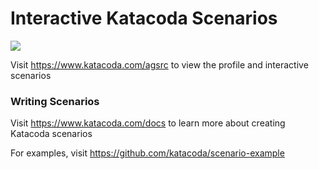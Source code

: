 # Interactive Katacoda Scenarios

[![](http://shields.katacoda.com/katacoda/agsrc/count.svg)](https://www.katacoda.com/agsrc "Get your profile on Katacoda.com")

Visit https://www.katacoda.com/agsrc to view the profile and interactive scenarios

### Writing Scenarios
Visit https://www.katacoda.com/docs to learn more about creating Katacoda scenarios

For examples, visit https://github.com/katacoda/scenario-example
